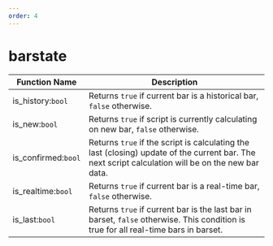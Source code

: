 ```yaml
---
order: 4
---
```


# barstate


| Function Name       | Description                                                                                                                                        |
|---------------------|----------------------------------------------------------------------------------------------------------------------------------------------------|
| is_history:`bool`   | Returns `true` if current bar is a historical bar, `false` otherwise.                                                                              |
| is_new:`bool`       | Returns `true` if script is currently calculating on new bar, `false` otherwise.                                                                   |
| is_confirmed:`bool` | Returns `true` if the script is calculating the last (closing) update of the current bar. The next script calculation will be on the new bar data. |
| is_realtime:`bool`  | Returns `true` if current bar is a real-time bar, `false` otherwise.                                                                               |
| is_last:`bool`      | Returns `true` if current bar is the last bar in barset, `false` otherwise. This condition is true for all real-time bars in barset.               |

